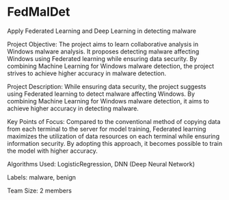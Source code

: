 # FedMalDet
Apply Federated Learning and Deep Learning in detecting malware

Project Objective:
The project aims to learn collaborative analysis in Windows malware analysis. It proposes detecting malware affecting Windows using Federated learning while ensuring data security. By combining Machine Learning for Windows malware detection, the project strives to achieve higher accuracy in malware detection.

Project Description:
While ensuring data security, the project suggests using Federated learning to detect malware affecting Windows. By combining Machine Learning for Windows malware detection, it aims to achieve higher accuracy in detecting malware.

Key Points of Focus:
Compared to the conventional method of copying data from each terminal to the server for model training, Federated learning maximizes the utilization of data resources on each terminal while ensuring information security. By adopting this approach, it becomes possible to train the model with higher accuracy.

Algorithms Used:
LogisticRegression,
DNN (Deep Neural Network)

Labels:
malware,
benign

Team Size:
2 members
